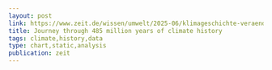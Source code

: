 ```yaml
---
layout: post
link: https://www.zeit.de/wissen/umwelt/2025-06/klimageschichte-veraenderung-temperatur-entwicklung-daten
title: Journey through 485 million years of climate history
tags: climate,history,data
type: chart,static,analysis
publication: zeit
---
```

